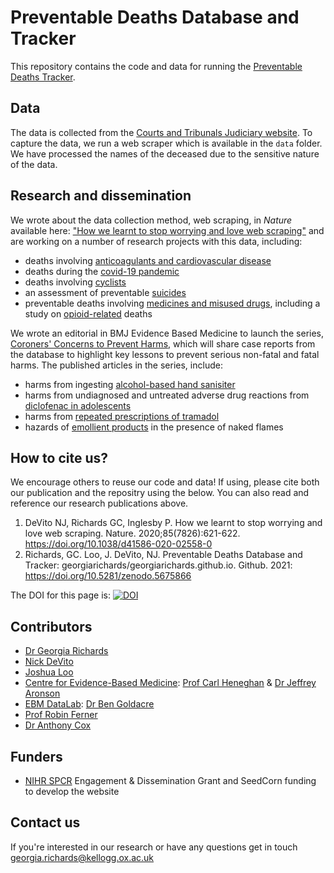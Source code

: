 # Preventable Deaths Database and Tracker
This repository contains the code and data for running the [Preventable Deaths Tracker](http://preventabledeathstracker.net). 

## Data
The data is collected from the [Courts and Tribunals Judiciary website](https://www.judiciary.uk/subject/prevention-of-future-deaths/). To capture the data, we run a web scraper which is available in the `data` folder. 
We have processed the names of the deceased due to the sensitive nature of the data.  

## Research and dissemination 
We wrote about the data collection method, web scraping, in *Nature* available here: ["How we learnt to stop worrying and love web scraping"](https://www.nature.com/articles/d41586-020-02558-0) and are working on a number of research projects with this data, including:
* deaths involving [anticoagulants and cardiovascular disease](https://doi.org/10.3399/BJGPO.2021.0150)
* deaths during the [covid-19 pandemic](https://www.medrxiv.org/content/10.1101/2021.07.15.21260589v1)
* deaths involving [cyclists](https://secureservercdn.net/160.153.138.71/ipa.75a.myftpupload.com/wp-content/uploads/2021/09/GCHU-Report-Preventable-Deaths-involving-Cycling-in-England-and-Wales.pdf)
* an assessment of preventable [suicides](https://osf.io/ad4up/)
* preventable deaths involving [medicines and misused drugs](https://osf.io/wq7g5/), including a study on [opioid-related](https://osf.io/ecz4r/) deaths

We wrote an editorial in BMJ Evidence Based Medicine to launch the series, [Coroners' Concerns to Prevent Harms](https://ebm.bmj.com/content/early/2021/01/10/bmjebm-2020-111567), which will share case reports from the database to highlight key lessons to prevent serious non-fatal and fatal harms. The published articles in the series, include:
* harms from ingesting [alcohol-based hand sanisiter](https://ebm.bmj.com/content/26/2/65)
* harms from undiagnosed and untreated adverse drug reactions from [diclofenac in adolescents](https://ebm.bmj.com/content/early/2021/02/09/bmjebm-2020-111640)
* harms from [repeated prescriptions of tramadol](https://ebm.bmj.com/content/early/2021/03/11/bmjebm-2020-111661)
* hazards of [emollient products](https://ebm.bmj.com/content/26/3/131.full) in the presence of naked flames

## How to cite us?
We encourage others to reuse our code and data! If using, please cite both our publication and the repositry using the below. You can also read and reference our research publications above. 
1. DeVito NJ, Richards GC, Inglesby P. How we learnt to stop worrying and love web scraping. Nature. 2020;85(7826):621-622. https://doi.org/10.1038/d41586-020-02558-0
2. Richards, GC. Loo, J. DeVito, NJ. Preventable Deaths Database and Tracker: georgiarichards/georgiarichards.github.io. Github. 2021: https://doi.org/10.5281/zenodo.5675866

The DOI for this page is: [![DOI](https://zenodo.org/badge/296660825.svg)](https://zenodo.org/badge/latestdoi/296660825)

## Contributors 
* [Dr Georgia Richards](https://www.phc.ox.ac.uk/team/georgia-richards) 
* [Nick DeVito](https://www.phc.ox.ac.uk/team/nicholas-devito)
* [Joshua Loo](https://github.com/octogenary)
* [Centre for Evidence-Based Medicine](https://www.cebm.ox.ac.uk/): [Prof Carl Heneghan](https://www.phc.ox.ac.uk/team/carl-heneghan) & [Dr Jeffrey Aronson](https://www.phc.ox.ac.uk/team/jeffrey-aronson)
* [EBM DataLab](https://ebmdatalab.net/): [Dr Ben Goldacre](https://www.phc.ox.ac.uk/team/ben-goldacre)
* [Prof Robin Ferner](https://www.birmingham.ac.uk/staff/profiles/clinical-sciences/Ferner-Robin.aspx) 
* [Dr Anthony Cox](http://anthonycox.org/about/)

## Funders
* [NIHR SPCR](https://www.spcr.nihr.ac.uk/) Engagement & Dissemination Grant and SeedCorn funding to develop the website 

## Contact us
If you're interested in our research or have any questions get in touch [georgia.richards@kellogg.ox.ac.uk](mailto:georgia.richards@kellogg.ox.ac.uk)
